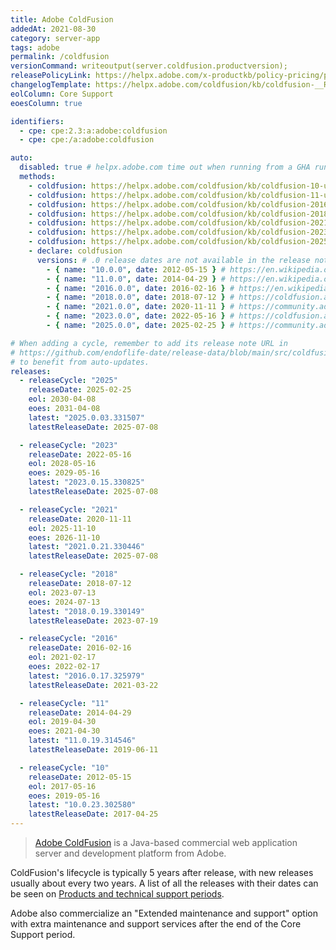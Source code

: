```yaml
---
title: Adobe ColdFusion
addedAt: 2021-08-30
category: server-app
tags: adobe
permalink: /coldfusion
versionCommand: writeoutput(server.coldfusion.productversion);
releasePolicyLink: https://helpx.adobe.com/x-productkb/policy-pricing/policy_enterprise_lifecycle.html
changelogTemplate: https://helpx.adobe.com/coldfusion/kb/coldfusion-__RELEASE_CYCLE__-updates.html
eolColumn: Core Support
eoesColumn: true

identifiers:
  - cpe: cpe:2.3:a:adobe:coldfusion
  - cpe: cpe:/a:adobe:coldfusion

auto:
  disabled: true # helpx.adobe.com time out when running from a GHA runner
  methods:
    - coldfusion: https://helpx.adobe.com/coldfusion/kb/coldfusion-10-updates.html
    - coldfusion: https://helpx.adobe.com/coldfusion/kb/coldfusion-11-updates.html
    - coldfusion: https://helpx.adobe.com/coldfusion/kb/coldfusion-2016-updates.html
    - coldfusion: https://helpx.adobe.com/coldfusion/kb/coldfusion-2018-updates.html
    - coldfusion: https://helpx.adobe.com/coldfusion/kb/coldfusion-2021-updates.html
    - coldfusion: https://helpx.adobe.com/coldfusion/kb/coldfusion-2023-updates.html
    - coldfusion: https://helpx.adobe.com/coldfusion/kb/coldfusion-2025-updates.html
    - declare: coldfusion
      versions: # .0 release dates are not available in the release notes
        - { name: "10.0.0", date: 2012-05-15 } # https://en.wikipedia.org/wiki/Adobe_ColdFusion#Adobe_ColdFusion_10
        - { name: "11.0.0", date: 2014-04-29 } # https://en.wikipedia.org/wiki/Adobe_ColdFusion#Adobe_ColdFusion_11
        - { name: "2016.0.0", date: 2016-02-16 } # https://en.wikipedia.org/wiki/Adobe_ColdFusion#Adobe_ColdFusion_(2016_Release)
        - { name: "2018.0.0", date: 2018-07-12 } # https://coldfusion.adobe.com/2018/07/new-coldfusion-release-adds-performance-monitoring-toolset-for-measuring-monitoring-and-managing-high-performing-web-apps/
        - { name: "2021.0.0", date: 2020-11-11 } # https://community.adobe.com/t5/coldfusion-discussions/introducing-adobe-coldfusion-2021-release/m-p/11585468
        - { name: "2023.0.0", date: 2022-05-16 } # https://coldfusion.adobe.com/2023/05/coldfusion2023-release/
        - { name: "2025.0.0", date: 2025-02-25 } # https://community.adobe.com/t5/coldfusion-discussions/now-live-adobe-coldfusion-2025-release/td-p/15176421

# When adding a cycle, remember to add its release note URL in
# https://github.com/endoflife-date/release-data/blob/main/src/coldfusion.py
# to benefit from auto-updates.
releases:
  - releaseCycle: "2025"
    releaseDate: 2025-02-25
    eol: 2030-04-08
    eoes: 2031-04-08
    latest: "2025.0.03.331507"
    latestReleaseDate: 2025-07-08

  - releaseCycle: "2023"
    releaseDate: 2022-05-16
    eol: 2028-05-16
    eoes: 2029-05-16
    latest: "2023.0.15.330825"
    latestReleaseDate: 2025-07-08

  - releaseCycle: "2021"
    releaseDate: 2020-11-11
    eol: 2025-11-10
    eoes: 2026-11-10
    latest: "2021.0.21.330446"
    latestReleaseDate: 2025-07-08

  - releaseCycle: "2018"
    releaseDate: 2018-07-12
    eol: 2023-07-13
    eoes: 2024-07-13
    latest: "2018.0.19.330149"
    latestReleaseDate: 2023-07-19

  - releaseCycle: "2016"
    releaseDate: 2016-02-16
    eol: 2021-02-17
    eoes: 2022-02-17
    latest: "2016.0.17.325979"
    latestReleaseDate: 2021-03-22

  - releaseCycle: "11"
    releaseDate: 2014-04-29
    eol: 2019-04-30
    eoes: 2021-04-30
    latest: "11.0.19.314546"
    latestReleaseDate: 2019-06-11

  - releaseCycle: "10"
    releaseDate: 2012-05-15
    eol: 2017-05-16
    eoes: 2019-05-16
    latest: "10.0.23.302580"
    latestReleaseDate: 2017-04-25
---
```


> [Adobe ColdFusion](https://www.adobe.com/products/coldfusion-family.html) is a Java-based commercial
> web application server and development platform from Adobe.

ColdFusion's lifecycle is typically 5 years after release, with new releases usually about every two
years. A list of all the releases with their dates can be seen on
[Products and technical support periods](https://helpx.adobe.com/support/programs/eol-matrix.html).

Adobe also commercialize an "Extended maintenance and support" option with extra maintenance and
support services after the end of the Core Support period.
